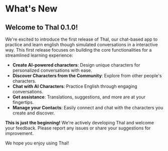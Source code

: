 # What's New

## Welcome to Thal 0.1.0!

We're excited to introduce the first release of Thal, our chat-based app to practice and learn english though simulated conversations in a interactive way. This first release focuses on building the core functionalities for a streamlined learning experience:

- **Create AI-powered characters**: Design unique characters for personalized conversations with ease.
- **Discover Characters from the Community**: Explore from other people's characters.
- **Chat with AI Characters**: Practice English through engaging conversations.
- **Get assistance**: Translations, suggestions, and more are at your fingertips.
- **Manage your Contacts**: Easily connect and chat with the characters you create and discover.

**This is just the beginning!** We're actively developing Thal and welcome your feedback. Please report any issues or share your suggestions for improvement.

We hope you enjoy using Thal!
